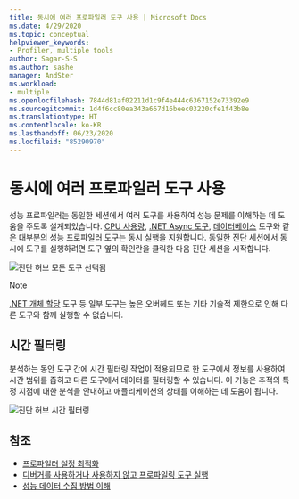 ```yaml
---
title: 동시에 여러 프로파일러 도구 사용 | Microsoft Docs
ms.date: 4/29/2020
ms.topic: conceptual
helpviewer_keywords:
- Profiler, multiple tools
author: Sagar-S-S
ms.author: sashe
manager: AndSter
ms.workload:
- multiple
ms.openlocfilehash: 7844d81af02211d1c9f4e444c6367152e73392e9
ms.sourcegitcommit: 1d4f6cc80ea343a667d16beec03220cfe1f43b8e
ms.translationtype: HT
ms.contentlocale: ko-KR
ms.lasthandoff: 06/23/2020
ms.locfileid: "85290970"
---
```

# <a name="using-multiple-profiler-tools-simultaneously"></a>동시에 여러 프로파일러 도구 사용

성능 프로파일러는 동일한 세션에서 여러 도구를 사용하여 성능 문제를 이해하는 데 도움을 주도록 설계되었습니다. [CPU 사용량](../profiling/cpu-usage.md), [.NET Async 도구](../profiling/analyze-async.md), [데이터베이스](../profiling/analyze-database.md) 도구와 같은 대부분의 성능 프로파일러 도구는 동시 실행을 지원합니다. 동일한 진단 세션에서 동시에 도구를 실행하려면 도구 옆의 확인란을 클릭한 다음 진단 세션을 시작합니다.

![진단 허브 모든 도구 선택됨](../profiling/media/diaghuballtoolsselected.png "진단 허브 모든 도구 선택됨")

>[!NOTE]
>[.NET 개체 할당](../profiling/dotnet-alloc-tool.md) 도구 등 일부 도구는 높은 오버헤드 또는 기타 기술적 제한으로 인해 다른 도구와 함께 실행할 수 없습니다.

## <a name="time-filtering"></a>시간 필터링 

분석하는 동안 도구 간에 시간 필터링 작업이 적용되므로 한 도구에서 정보를 사용하여 시간 범위를 좁히고 다른 도구에서 데이터를 필터링할 수 있습니다. 이 기능은 추적의 특정 지점에 대한 분석을 안내하고 애플리케이션의 상태를 이해하는 데 도움이 됩니다.

![진단 허브 시간 필터링](../profiling/media/diaghubtimefiltering.png "진단 허브 시간 필터링")

## <a name="see-also"></a>참조

- [프로파일러 설정 최적화](../profiling/optimize-profiler-settings.md)
- [디버거를 사용하거나 사용하지 않고 프로파일링 도구 실행](../profiling/running-profiling-tools-with-or-without-the-debugger.md)
- [성능 데이터 수집 방법 이해](../profiling/understanding-performance-collection-methods-perf-profiler.md)
